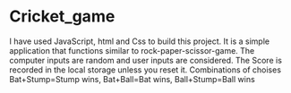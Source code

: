# Cricket_game
I have used JavaScript, html and Css to build this project. It is a simple application that functions similar to rock-paper-scissor-game. The computer inputs are random and user inputs are considered. The Score is recorded in the local storage unless you reset it.  Combinations of choises Bat+Stump=Stump wins, Bat+Ball=Bat wins, Ball+Stump=Ball wins
